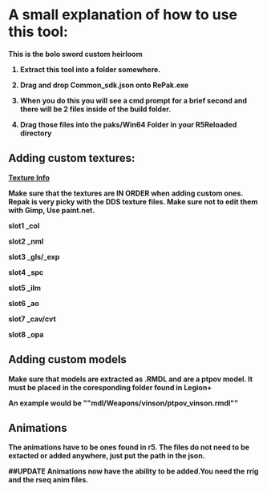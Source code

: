 # A small explanation of how to use this tool:
<b>
This is the bolo sword custom heirloom <b>
 
1. Extract this tool into a folder somewhere. <b>

2. Drag and drop Common_sdk.json onto RePak.exe <b>
  
3. When you do this you will see a cmd prompt for a brief second and there will be 2 files inside of the build folder. <b>
  
4. Drag those files into the paks/Win64 Folder in your R5Reloaded directory <b>
  
## Adding custom textures:

[Texture Info](https://github.com/MCLOLSMAN/common_sdk.rpak/blob/main/Texture%2C%20material%20info.txt) <b>

Make sure that the textures are IN ORDER when adding custom ones.
Repak is very picky with the DDS texture files. Make sure not to edit them with Gimp, Use paint.net.
  

slot1 _col <b>
 
slot2 _nml <b>
 
slot3 _gls/_exp <b>
 
slot4 _spc <b>
 
slot5 _ilm <b>
 
slot6 _ao <b>
 
slot7 _cav/cvt <b>
 
slot8 _opa <b>

## Adding custom models

Make sure that models are extracted as .RMDL and are a ptpov model. <b>
It must be placed in the coresponding folder found in Legion+ <b>

An example would be ""mdl/Weapons/vinson/ptpov_vinson.rmdl""


## Animations
The animations have to be ones found in r5. <b>
The files do not need to be extacted or added anywhere, just put the path in the json. <b>

##UPDATE
Animations now have the ability to be added.You need the rrig and the rseq anim files.
